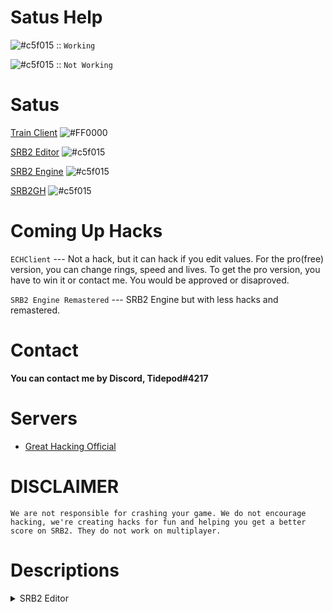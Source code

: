 
# Satus Help
![#c5f015](https://via.placeholder.com/19/green/000000?text=+) :: `Working`

![#c5f015](https://via.placeholder.com/19/FF0000/000000?text=+) :: `Not Working` 

# Satus
[Train Client](https://github.com/Great-Hacking/Train-SRB2-Client) ![#FF0000](https://via.placeholder.com/16/FF0000/000000?text=+)

[SRB2 Editor](https://github.com/Great-Hacking/SRB2-Editor) ![#c5f015](https://via.placeholder.com/19/green/000000?text=+) 

[SRB2 Engine](https://github.com/Great-Hacking/SRB2-Engine) ![#c5f015](https://via.placeholder.com/19/FF0000/000000?text=+)

[SRB2GH](https://github.com/Great-Hacking/SRB2GH) ![#c5f015](https://via.placeholder.com/19/green/000000?text=+) 

# Coming Up Hacks
``ECHClient`` --- Not a hack, but it can hack if you edit values. For the pro(free) version, you can change rings, speed and lives. To get the pro version, you have to win it or contact me. You would be approved or disaproved.

``SRB2 Engine Remastered`` --- SRB2 Engine but with less hacks and remastered.

# Contact
**You can contact me by Discord, Tidepod#4217**

# Servers
- [Great Hacking Official](https://discord.gg/ZSe5M3jGeN)

# DISCLAIMER
`
We are not responsible for crashing your game. We do not encourage hacking, we're creating hacks for fun and helping you get a better score on SRB2. They do not work on multiplayer.
`

# Descriptions
<details>
  <summary>SRB2 Editor</summary>
  <b></b>
  </details>
